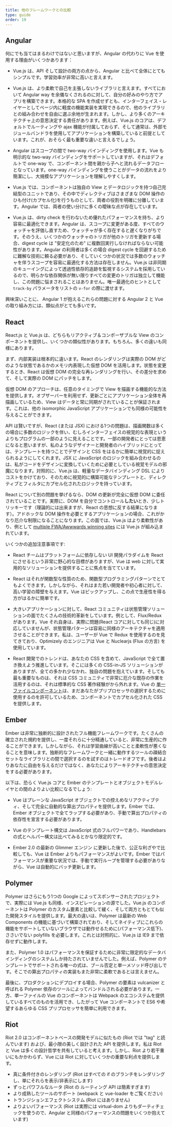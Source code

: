 ```yaml
---
title: 他のフレームワークとの比較
type: guide
order: 19
---
```


## Angular

何にでも当てはまるわけではないと思いますが、Angular の代わりに Vue を使用する理由がいくつかあります：

- Vue.js は、API そして設計の両方の点から、Angular と比べて全体にとてもシンプルです。学習効率が非常に高いと言えます。

- Vue.js は、より柔軟で自己を主張しないライブラリと言えます。すべてにおいて Angular way を余儀なくされるのに対して、自分の好みのやり方でアプリを構築できます。本格的な SPA を作成せずとも、インターフェイス・レイヤーとしてページ内に軽度の機能実装を実現できるので、他のライブラリとの組み合わせを自由に選ぶ余地が生まれます。しかし、より多くのアーキテクチャ上の意思決定する責任があります。例えば、Vue.js のコアは、デフォルトでルーティングや ajax 機能が付属しておらず、そして通常は、外部モジュールバンドラを使用してアプリケーションを構築していると前提としています。これが、おそらく最も重要な違いと言えるでしょう。

- Angular はスコープの間で two-way バインディングを使用します。Vue も明示的な two-way バインディングをサポートしていますが、それはデフォルトで one-way で、コンポーネント間を親から子へと流れるデータフローとなっています。one-way バインディングを使うことがデータの流れをより簡潔にし、大規模なアプリケーションを理解しやすくします。

- Vue.js では、コンポーネントは独自の View とデータロジックを持つ自己完結型のユニットであり、その中でディレクティブはさまざまな DOM 操作のひも付け(カプセル化)を行うものとして、両者の役割を明確に分離しています。Angular では、両者の使い分けに多くの曖昧な点が存在しています。

- Vue.js は、dirty check を行わないため優れたパフォーマンスを持ち、より容易に最適化できます。Angular は、スコープに変更がある度、すべてのウォッチャを評価し直すため、ウォッチャが多く存在すると遅くなりがちです。そのうえ、いくつかのウォッチャのトリガが他のトリガを更新する場合、digest cycle は "安定化のため" に複数回実行しなければならない可能性があります。Angular の利用者は多くの場合 digest cycle を回避するために難解な技術に頼る必要があり、そしていくつかの状況では多数のウォッチャを伴うスコープを容易に最適化する方法は存在しません。Vue.js は非同期のキューイングによって透過性依存的追跡を監視するシステムを採用しているので、明らかな依存関係が無い限りすべての変更のトリガは独立して機能し、この問題に悩まされることはありません。唯一最適化のヒントとして `track-by` パラメータをリストの `v-for` の際に渡せます。

興味深いことに、 Angular 1 が抱えるこれらの問題に対する Angular 2 と Vue の取り組み方には、類似点がとても多いです。

## React

React.js と Vue.js は、どちらもリアクティブ＆コンポーザブルな View のコンポーネントを提供し、いくつかの類似性があります。もちろん、多くの違いも同様にあります。

まず、内部実装は根本的に違います。React のレンダリングは実際の DOM がどのような状態であるかのメモリ内表現した仮想 DOM を活用します。状態を変更するとき、React は仮想 DOM の完全な再レンダリングを行い、その差分を求めて、そして実際の DOM にパッチをします。

仮想 DOM のアプローチは、任意のタイミングで View を描画する機能的な方法を提供します。オブザーバーを利用せず、更新ごとにアプリケーション全体を再描画しているため、View はデータと常に同期がされていることが保証されます。これは、他の isomorphic JavaScript アプリケーションでも同様の可能性を与えることができます。

API は賢いですが、React (または JSX) における1つの問題は、描画関数は多くの場合に多数のロジックを伴い、むしろインターフェイスの視覚的な表現というよりもプログラムの一部のように見えることです。一部の開発者にとっては恩恵になると思いますが、私のようなデザイナーと開発者のハイブリッドにとっては、テンプレートを持つことでデザインと CSS をはるかに簡単に視覚的に捉えられるようにしてくれます。JSX に JavaScript のロジックを組み合わせるのは、私がコードをデザインに変換していくために必要としている視覚モデルの邪魔になります。対照的に、Vue.js は、軽量なデータバインディング DSL によりコストをかけており、そのために視覚的に構築可能なテンプレートと、ディレクティブとフィルタにカプセル化されたロジックを持っています。

React について別の問題を挙げるなら、DOM の更新が完全に仮想 DOM に委任されていることです。実際に、DOM を自分でコントロール**したい**とき、少しトリッキーです（理論的には出来ますが、React の思想に反する結果になります）。アドホックな DOM 操作を必要とするアプリケーションの場合、これがかなり厄介な制限になることになります。この面では、Vue.js はより柔軟性があり、例として [multiple FWA/Awwwards winning sites](https://github.com/vuejs/vue/wiki/Projects-Using-Vue.js#interactive-experiences) には Vue.js が組み込まれています。

いくつかの追加注意事項です:

- React チームはプラットフォームに依存しない UI 開発パラダイムを React にさせるという非常に野心的な目標がありますが、Vue は web に対して実用的なソリューションを提供することに焦点を当てています。

- React はそれが関数型な性質のため、関数型プログラミングパターンでとてもよくできます。しかしながら、それはまた若い開発者や初心者に対して、高い学習の障壁を与えます。Vue はピックアップし、この点で生産性を得る方がはるかに簡単です。

- 大きいアプリケーションに対して、React コミュニティは状態管理ソリューションの面でたくさんの技術的革新をしています。例として、Flux/Redux があります。Vue それ自身は、実際に問題(React コアに対しても同じ)に対応していませんが、状態管理パターンは容易に同様のアーキテクチャを適用させることができます。私は、ユーザーが Vue で Redux を使用するのを見てきており、Optimizely のエンジニアは Vue と Nuclearjs (Flux の方言) を使用しています。

- React 開発でのトレンドは、あなたの CSS を含めて、JavaScript で全て置き換えよう推進しています。そこには多くの CSS-in-JS ソリューションがありますが、全ての多かれ少なかれ、独自の問題を抱えています。そしても最も重要なものは、それは CSS コミュニティで非常に厄介な既存の作業を活用するのは、それは標準的な CSS 著作経験がから外れます。Vue の [単一ファイルコンポーネント](application.html#単一ファイルコンポーネント)は、まだあなたがプリプロセッサの選択するために使用するのを許可しているため、コンポーネントでカプセル化された CSS を提供します。

## Ember

Ember は非常に独断的に設計されたフル機能フレームワークです。たくさんの確立された規約を提供し、一度それらに十分精通していると、非常に生産的に作ることができます。しかしながら、それは学習曲線が高いことと柔軟性が悪くなることを意味します。独断的なフレームワークと一緒に動作するツールの疎結合セットなライブラリとの間で選択するのを試すのはトレードオフです。後者はよりあなたに自由を与えるだけではなく、あなたによりアーキテクチャの意思決定をする必要があります。

以下は、恐らく Vue.js コアと Ember のテンプレートとオブジェクトモデルレイヤとの間のよりよい比較になるでしょう:

- Vue はプレーンな JavaScript オブジェクトでの控えめなリアクティブティ、そして完全に自動的な算出プロパティを提供します。Ember では、Ember オブジェクトで全てラップする必要があり、手動で算出プロパティの依存性を宣言する必要があります。

- Vue のテンプレート構文は JavaScript 式のフルパワーであり、Handlebars の式とヘルパー構文は比べてみるとかなり限定的です。

- Ember 2.0 の最新の Glimmer エンジン に更新した後で、公正な利ざやで比較しても、Vue は Ember よりもパフォーマンスがよいです。Ember ではパフォーマンスが重要な状況では、手動で実行ループを管理する必要がありながら、Vue は自動的にバッチ更新します。

## Polymer

Polymer はさらにもう1つの Google によってスポンサーされたプロジェクトで、実際には Vue.js も同様、インスピレーションの源でした。Vue.js のコンポーネントは Polymer のカスタム要素と比較して緩く、そして両方ともとても似た開発スタイルを提供します。最大の違いは、Polymer は最新の Web Components の機能に基づいて構築されており、そしてネイティブにこれらの機能をサポートしていないブラウザでは動作せるために(パフォーマンス低下)、ささいでない polyfills を必要します。これとは対照的に、Vue.js は IE9 まで依存せずに動作します。

また、Polymer 1.0 はパフォーマンスを保証するために非常に限定的なデータバインディングのシステムしか持たされていませんでした。例えば、Polymer のテンプレートでサポートされる唯一の式は、ブール否定と単一メソッド呼び出しです。そこでの算出プロパティの実装もまた非常に柔軟であるとは言えません。

最後に、プロダクションにデプロイする場合、Polymer の要素は vulcanizer と呼ばれる Polymer 依存のツールによってバンドルされる必要があります。一方、単一ファイルの Vue のコンポーネントは Webpack のエコシステムを提供しているすべてのものを活用でき、したがって Vue コンポーネントで ES6 や希望するあらゆる CSS プリプロセッサを簡単に利用できます。

## Riot

Riot 2.0 はコンポーネントベースの開発モデルに似たもの (Riot では "tag" と読んでいます) および、最小限の美しく設計された API を提供します。私は Riot と Vue は多くの設計哲学を共有していると考えます。しかし、Riot より若干重いにもかかわらず、Vue には Riot に対していくつかの重要な利点を提供します。

- 真に条件付きのレンダリング (Riot はすべての if のブランチをレンダリングし、単にそれらを表示/非表示にします)
- ずっとパワフルなルータ (Riot の ルーティング API は簡素すぎます)
- より成熟したツールのサポート (webpack と vue-loader をご覧ください)
- トランジションエフェクトシステム (Riot にはありません)
- よりよいパフォーマンス (Riot は実際には virtual-dom よりもダーティチェックを使うので、Angular と同様のパフォーマンスの問題をいくつか抱えています)
